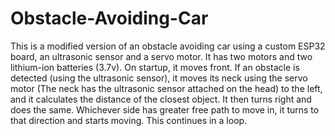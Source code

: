 # Obstacle-Avoiding-Car
This is a modified version of an obstacle avoiding car using a custom ESP32 board, an ultrasonic sensor and a servo motor. It has two motors and two lithium-ion batteries (3.7v). On startup, it moves front. If an obstacle is detected (using the ultrasonic sensor), it moves its neck using the servo motor (The neck has the ultrasonic sensor attached on the head) to the left, and it calculates the distance of the closest object. It then turns right and does the same. Whichever side has greater free path to move in, it turns to that direction and starts moving. This continues in a loop. 
